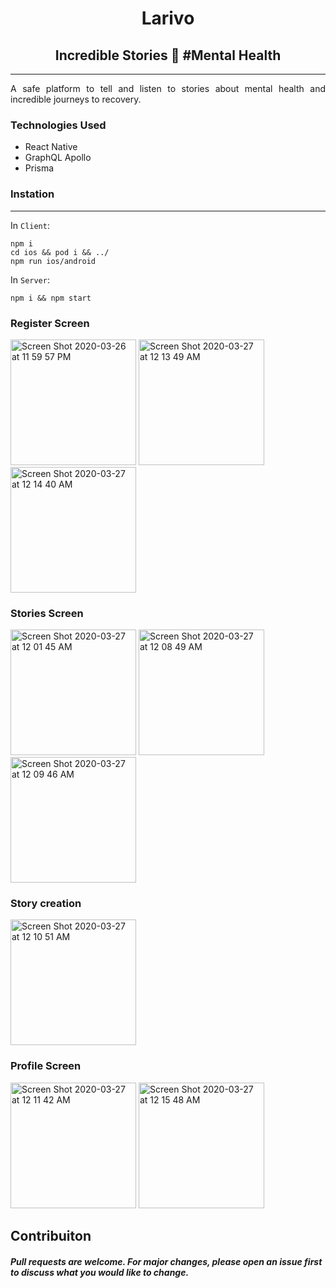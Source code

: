 <div align="center">
 <h1>Larivo </h1>
 <h2>Incredible Stories 💚 #Mental Health</h2>
</div>

---

<p align="justify">A safe platform to tell and listen to stories about mental health and incredible journeys to recovery.</p>

### Technologies Used

- React Native
- GraphQL Apollo
- Prisma

### Instation

---

In `Client`:

```
npm i
cd ios && pod i && ../
npm run ios/android
```

In `Server`:

```
npm i && npm start
```

### Register Screen

<img width="201"  alt="Screen Shot 2020-03-26 at 11 59 57 PM" src="https://user-images.githubusercontent.com/49181465/77730376-e766d680-6fbd-11ea-8e9f-86ed9d6acc33.png">

<img width="201" alt="Screen Shot 2020-03-27 at 12 13 49 AM" src="https://user-images.githubusercontent.com/49181465/77731279-d6b76000-6fbf-11ea-8532-3b2ce1702559.png">

<img width="201" alt="Screen Shot 2020-03-27 at 12 14 40 AM" src="https://user-images.githubusercontent.com/49181465/77731344-f5b5f200-6fbf-11ea-99c2-f9e22928d19c.png">

### Stories Screen

<img width="201" alt="Screen Shot 2020-03-27 at 12 01 45 AM" src="https://user-images.githubusercontent.com/49181465/77730507-285eeb00-6fbe-11ea-8730-85587aeca701.png">

<img width="201" alt="Screen Shot 2020-03-27 at 12 08 49 AM" src="https://user-images.githubusercontent.com/49181465/77730962-23e70200-6fbf-11ea-8cc7-a53499bec675.png">

<img width="201" alt="Screen Shot 2020-03-27 at 12 09 46 AM" src="https://user-images.githubusercontent.com/49181465/77731011-46791b00-6fbf-11ea-84f1-f11ba55fe5e7.png">

### Story creation

<img width="201" alt="Screen Shot 2020-03-27 at 12 10 51 AM" src="https://user-images.githubusercontent.com/49181465/77731068-6dcfe800-6fbf-11ea-8270-7620181e2683.png">

### Profile Screen

<img width="201" alt="Screen Shot 2020-03-27 at 12 11 42 AM" src="https://user-images.githubusercontent.com/49181465/77731125-8b9d4d00-6fbf-11ea-807e-78f6a81552ae.png">

<img width="201" alt="Screen Shot 2020-03-27 at 12 15 48 AM" src="https://user-images.githubusercontent.com/49181465/77731416-1da55580-6fc0-11ea-8d5d-8d49c01b4c22.png">

## Contribuiton

##### Pull requests are welcome. For major changes, please open an issue first to discuss what you would like to change.
